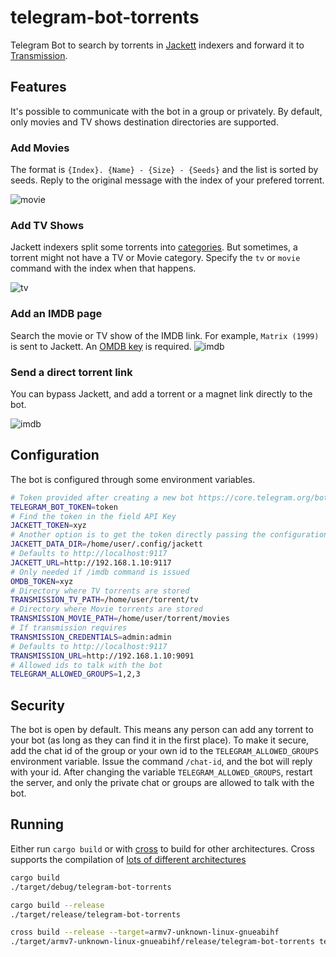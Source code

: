 # telegram-bot-torrents

Telegram Bot to search by torrents in [Jackett](https://github.com/Jackett/Jackett) indexers and forward it to [Transmission](https://transmissionbt.com/).

## Features

It's possible to communicate with the bot in a group or privately.
By default, only movies and TV shows destination directories are supported.

### Add Movies
The format is `{Index}. {Name} - {Size} - {Seeds}` and the list is sorted by seeds.
Reply to the original message with the index of your prefered torrent.

![movie](./doc/movie-search.png)

### Add TV Shows
Jackett indexers split some torrents into [categories](https://github.com/Jackett/Jackett/wiki/Jackett-Categories).
But sometimes, a torrent might not have a TV or Movie category.
Specify the `tv` or `movie` command with the index when that happens.

![tv](./doc/tv-search.png)

### Add an IMDB page
Search the movie or TV show of the IMDB link. For example, `Matrix (1999)` is sent to Jackett.
An [OMDB key](http://www.omdbapi.com/apikey.aspx) is required.
![imdb](./doc/movie-imdb.png)

### Send a direct torrent link

You can bypass Jackett, and add a torrent or a magnet link directly to the bot.

![imdb](./doc/manual-torrent.png)

## Configuration
The bot is configured through some environment variables.

``` bash
# Token provided after creating a new bot https://core.telegram.org/bots#creating-a-new-bot
TELEGRAM_BOT_TOKEN=token
# Find the token in the field API Key
JACKETT_TOKEN=xyz
# Another option is to get the token directly passing the configuration folder
JACKETT_DATA_DIR=/home/user/.config/jackett
# Defaults to http://localhost:9117
JACKETT_URL=http://192.168.1.10:9117
# Only needed if /imdb command is issued
OMDB_TOKEN=xyz
# Directory where TV torrents are stored
TRANSMISSION_TV_PATH=/home/user/torrent/tv
# Directory where Movie torrents are stored
TRANSMISSION_MOVIE_PATH=/home/user/torrent/movies
# If transmission requires
TRANSMISSION_CREDENTIALS=admin:admin
# Defaults to http://localhost:9117
TRANSMISSION_URL=http://192.168.1.10:9091
# Allowed ids to talk with the bot
TELEGRAM_ALLOWED_GROUPS=1,2,3
```


## Security
The bot is open by default. This means any person can add any torrent to your bot (as long as they can find it in the first place).
To make it secure, add the chat id of the group or your own id to the  `TELEGRAM_ALLOWED_GROUPS` environment variable.
Issue the command `/chat-id`, and the bot will reply with your id.
After changing the variable `TELEGRAM_ALLOWED_GROUPS`, restart the server, and only the private chat or groups are allowed to talk with the bot.

## Running
Either run `cargo build` or with [cross](https://github.com/rust-embedded/cross) to build for other architectures.
Cross supports the compilation of [lots of different architectures](https://github.com/rust-embedded/cross#supported-targets)

``` bash
cargo build
./target/debug/telegram-bot-torrents

cargo build --release
./target/release/telegram-bot-torrents

cross build --release --target=armv7-unknown-linux-gnueabihf
./target/armv7-unknown-linux-gnueabihf/release/telegram-bot-torrents telegram-bot-torrents.linux.armv7
```
